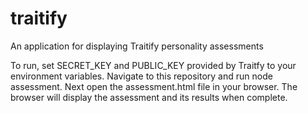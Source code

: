 # traitify
An application for displaying Traitify personality assessments

To run, set  SECRET_KEY and PUBLIC_KEY  provided by Traitfy to your environment variables. Navigate to this repository and run node assessment. 
Next open the assessment.html file in your browser. The browser will display the assessment and its results when complete. 
